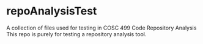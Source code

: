# repoAnalysisTest
A collection of files used for testing in COSC 499 Code Repository Analysis
This repo is purely for testing a repository analysis tool.
